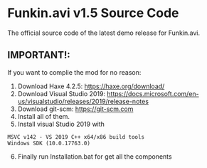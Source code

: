 # Funkin.avi v1.5 Source Code

The official source code of the latest demo release for Funkin.avi.

## IMPORTANT!:

If you want to complie the mod for no reason:
1) Download Haxe 4.2.5: https://haxe.org/download/
2) Download Visual Studio 2019: https://docs.microsoft.com/en-us/visualstudio/releases/2019/release-notes
3) Download git-scm: https://git-scm.com
4) Install all of them.
5) Install visual Studio 2019 with
```
MSVC v142 - VS 2019 C++ x64/x86 build tools
Windows SDK (10.0.17763.0)
```
6) Finally run Installation.bat for get all the components
